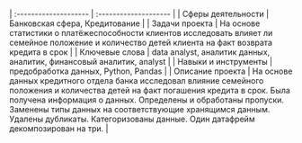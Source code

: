 | :-------------------- | :-------------------- |
| Сферы деятельности | Банковская сфера, Кредитование |
| Задачи проекта | На основе статистики о платёжеспособности клиентов исследовать влияет ли семейное положение и количество детей клиента на факт возврата кредита в срок |
| Ключевые слова | data analyst, аналитик данных, аналитик, финансовый аналитик, analyst |
| Навыки и инструменты | предобработка данных, Python, Pandas |
| Описание проекта | На основе данных кредитного отдела банка исследовал влияние семейного положения и
количества детей на факт погашения кредита в срок. Была получена информация о
данных. Определены и обработаны пропуски. Заменены типы данных на соответствующие
хранящимся данным. Удалены дубликаты. Категоризованы данные. Один датафрейм декомпозирован на три. |
